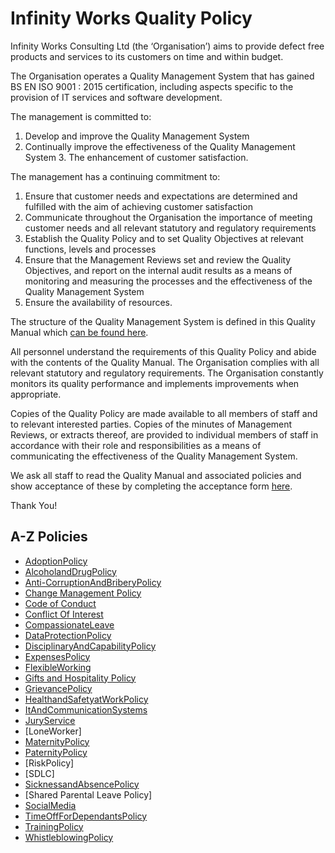 # Infinity Works Quality Policy

Infinity Works Consulting Ltd (the ‘Organisation’) aims to provide defect free products and services to its customers on time and within budget. 
 
The Organisation operates a Quality Management System that has gained BS EN ISO 9001 : 2015 certification, including aspects specific to the provision of IT services and software development. 
 
The management is committed to: 
 
1.	Develop and improve the Quality Management System 
2.	Continually improve the effectiveness of the Quality Management System 3. The enhancement of customer satisfaction. 
 
The management has a continuing commitment to: 
 
1.	Ensure that customer needs and expectations are determined and fulfilled with the aim of achieving customer satisfaction 
2.	Communicate throughout the Organisation the importance of meeting customer needs and all relevant statutory and regulatory requirements 
3.	Establish the Quality Policy and to set Quality Objectives at relevant functions, levels and processes 
4.	Ensure that the Management Reviews set and review the Quality Objectives, and report on the internal audit results as a means of monitoring and measuring the processes and the effectiveness of the Quality Management System 
5.	Ensure the availability of resources. 
 
The structure of the Quality Management System is defined in this Quality Manual which [can be found here](https://drive.google.com/open?id=0BykM4n_obVe5LXpESXNLZC1icWc). 
 
All personnel understand the requirements of this Quality Policy and abide with the contents of the Quality Manual.  The Organisation complies with all relevant statutory and regulatory requirements.  The Organisation constantly monitors its quality performance and implements improvements when appropriate. 
 
Copies of the Quality Policy are made available to all members of staff and to relevant interested parties.  Copies of the minutes of Management Reviews, or extracts thereof, are provided to individual members of staff in accordance with their role and responsibilities as a means of communicating the effectiveness of the Quality Management System. 

We ask all staff to read the Quality Manual and associated policies and show acceptance of these by completing the acceptance form [here](https://docs.google.com/forms/d/e/1FAIpQLSdKhzOxwAoO4OSKSnmSx0_lj9Il-BiCR9dgtIVhTzya8TL2fw/viewform). 

Thank You!

## A-Z Policies ##

- [AdoptionPolicy](https://github.com/infinityworks/Policies/tree/master/AdoptionPolicy)
- [AlcoholandDrugPolicy](https://github.com/infinityworks/Policies/tree/master/AlcoholandDrugPolicy)
- [Anti-CorruptionAndBriberyPolicy](https://github.com/infinityworks/Policies/tree/master/Anti-CorruptionAndBriberyPolicy)
- [Change Management Policy](https://github.com/infinityworks/Policies/tree/master/ChangeManagement%20Policy)
- [Code of Conduct](https://github.com/infinityworks/iso9001-quality-policy/tree/master/code-of-conduct)
- [Conflict Of Interest](https://github.com/infinityworks/iso9001-quality-policy/tree/master/conflict-of-interest)
- [CompassionateLeave](https://github.com/infinityworks/Policies/tree/master/Compassionate%20Leave%20Policy)
- [DataProtectionPolicy](https://github.com/infinityworks/Policies/tree/master/DataProtectionPolicy)
- [DisciplinaryAndCapabilityPolicy](https://github.com/infinityworks/Policies/tree/master/DisciplinaryAndCapabilityPolicy)
- [ExpensesPolicy](https://github.com/infinityworks/Policies/tree/master/Expenses%20Policy)
- [FlexibleWorking](https://github.com/infinityworks/Policies/tree/master/FlexibleWorking)
- [Gifts and Hospitality Policy](https://github.com/infinityworks/Policies/tree/master/Gifts%20and%20Hospitality)
- [GrievancePolicy](https://github.com/infinityworks/Policies/tree/master/GrievancePolicy)
- [HealthandSafetyatWorkPolicy](https://github.com/infinityworks/Policies/tree/master/HealthandSafetyatWorkPolicy)
- [ItAndCommunicationSystems](https://github.com/infinityworks/Policies/tree/master/ItAndCommunicationSystems)
- [JuryService](https://github.com/infinityworks/Policies/tree/master/JuryServicePolicy)
- [LoneWorker]
- [MaternityPolicy](https://github.com/infinityworks/Policies/tree/master/MaternityPolicy)
- [PaternityPolicy](https://github.com/infinityworks/Policies/tree/master/PaternityPolicy)
- [RiskPolicy]
- [SDLC]
- [SicknessandAbsencePolicy](https://github.com/infinityworks/Policies/tree/master/SicknessandAbsencePolicy)
- [Shared Parental Leave Policy]
- [SocialMedia](https://github.com/infinityworks/Policies/tree/master/SocialMedia)
- [TimeOffForDependantsPolicy](https://github.com/infinityworks/Policies/tree/master/TimeOffForDependantsPolicy)
- [TrainingPolicy](https://github.com/infinityworks/Policies/tree/master/TrainingPolicy)
- [WhistleblowingPolicy](https://github.com/infinityworks/Policies/tree/master/WhistleblowingPolicy)
